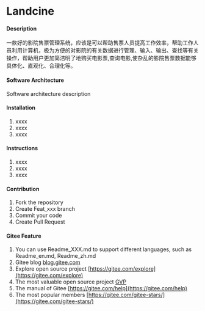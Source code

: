 # Landcine

#### Description
一款好的影院售票管理系统，应该是可以帮助售票人员提高工作效率，帮助工作人员利用计算机，极为方便的对影院的有关数据进行管理、输入、输出、查找等有关操作，帮助用户更加简洁明了地购买电影票,查询电影,使杂乱的影院售票数据能够具体化、直观化、合理化等。


#### Software Architecture
Software architecture description

#### Installation

1.  xxxx
2.  xxxx
3.  xxxx

#### Instructions

1.  xxxx
2.  xxxx
3.  xxxx

#### Contribution

1.  Fork the repository
2.  Create Feat_xxx branch
3.  Commit your code
4.  Create Pull Request


#### Gitee Feature

1.  You can use Readme\_XXX.md to support different languages, such as Readme\_en.md, Readme\_zh.md
2.  Gitee blog [blog.gitee.com](https://blog.gitee.com)
3.  Explore open source project [https://gitee.com/explore](https://gitee.com/explore)
4.  The most valuable open source project [GVP](https://gitee.com/gvp)
5.  The manual of Gitee [https://gitee.com/help](https://gitee.com/help)
6.  The most popular members  [https://gitee.com/gitee-stars/](https://gitee.com/gitee-stars/)
